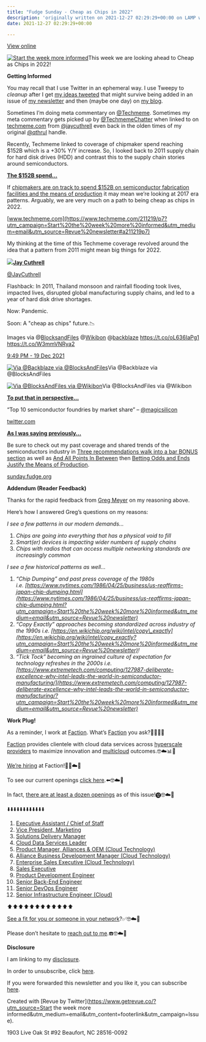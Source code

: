 ```yaml
---
title: "Fudge Sunday - Cheap as Chips in 2022"
description: 'originally written on 2021-12-27 02:29:29+00:00 on LAMP with vi, WordPress, Jekyll, Gatsby Cloud, Netlify, Revue, Substack, or Buttondown'
date: 2021-12-27 02:29:29+00:00

---
```


[View online](https://sunday.fudge.org/issues/fudge-sunday-cheap-as-chips-in-2022-946008?utm_campaign=Issue&utm_content=view_in_browser&utm_medium=email&utm_source=Start+the+week+more+informed)

[![Start the week more informed](https://bucketeer-e05bbc84-baa3-437e-9518-adb32be77984.s3.amazonaws.com/public/images/df72ac08-bffc-46dd-9030-a5cf260a1e79_1200x115.png "Start the week more informed")](https://substackcdn.com/image/fetch/f_auto,q_auto:good,fl_progressive:steep/https%3A%2F%2Fbucketeer-e05bbc84-baa3-437e-9518-adb32be77984.s3.amazonaws.com%2Fpublic%2Fimages%2Fdf72ac08-bffc-46dd-9030-a5cf260a1e79_1200x115.png)This week we are looking ahead to Cheap as Chips in 2022!

 **Getting Informed**

You may recall that I use Twitter in an ephemeral way. I use Tweepy to *cleanup* after I get [my ideas tweeted](https://twitter.com/jaycuthrell?utm_campaign=Start%20the%20week%20more%20informed&utm_medium=email&utm_source=Revue%20newsletter) that might survive being added in an issue of [my newsletter](https://sunday.fudge.org?utm_campaign=Start%20the%20week%20more%20informed&utm_medium=email&utm_source=Revue%20newsletter) and then (maybe one day) on [my blog](https://fudge.org?utm_campaign=Start%20the%20week%20more%20informed&utm_medium=email&utm_source=Revue%20newsletter).

Sometimes I’m doing meta commentary on [@Techmeme](https://twitter.com/Techmeme?utm_campaign=Start%20the%20week%20more%20informed&utm_medium=email&utm_source=Revue%20newsletter). Sometimes my meta commentary gets picked up by [@TechmemeChatter](https://twitter.com/TechmemeChatter?utm_campaign=Start%20the%20week%20more%20informed&utm_medium=email&utm_source=Revue%20newsletter) when linked to on [techmeme.com](https://www.google.com/search?q=jaycuthrell%20site%3Atechmeme.com&utm_campaign=Start%20the%20week%20more%20informed&utm_medium=email&utm_source=Revue%20newsletter) from [@jaycuthrell](https://www.google.com/search?q=jaycuthrell%20site%3Atechmeme.com&utm_campaign=Start%20the%20week%20more%20informed&utm_medium=email&utm_source=Revue%20newsletter) even back in the olden times of my original [@qthrul](https://www.google.com/search?q=qthrul%20site%3Atechmeme.com&utm_campaign=Start%20the%20week%20more%20informed&utm_medium=email&utm_source=Revue%20newsletter) handle.

Recently, Techmeme linked to coverage of chipmaker spend reaching $152B which is a +30% Y/Y increase. So, I looked back to 2011 supply chain for hard disk drives (HDD) and contrast this to the supply chain stories around semiconductors.

**[The $152B spend...](https://www.techmeme.com/211219/p7?utm_campaign=Start%20the%20week%20more%20informed&utm_medium=email&utm_source=Revue%20newsletter#a211219p7)**

If [chipmakers are on track to spend $152B on semiconductor fabrication facilities and the means of production](https://www.techmeme.com/211219/p7?utm_campaign=Start%20the%20week%20more%20informed&utm_medium=email&utm_source=Revue%20newsletter#a211219p7) it may mean we’re looking at 2017 era patterns. Arguably, we are very much on a path to being cheap as chips in 2022.

[www.techmeme.com](https://www.techmeme.com/211219/p7?utm_campaign=Start%20the%20week%20more%20informed&utm_medium=email&utm_source=Revue%20newsletter#a211219p7)

My thinking at the time of this Techmeme coverage revolved around the idea that a pattern from 2011 might mean big things for 2022.

[![](https://bucketeer-e05bbc84-baa3-437e-9518-adb32be77984.s3.amazonaws.com/public/images/bec5e238-c582-4b0f-bca9-81fbb7dfd0c5_600x600.jpeg)](https://substackcdn.com/image/fetch/f_auto,q_auto:good,fl_progressive:steep/https%3A%2F%2Fbucketeer-e05bbc84-baa3-437e-9518-adb32be77984.s3.amazonaws.com%2Fpublic%2Fimages%2Fbec5e238-c582-4b0f-bca9-81fbb7dfd0c5_600x600.jpeg)**[Jay Cuthrell](https://twitter.com/JayCuthrell/status/1472761084113215498)**

[@JayCuthrell](https://twitter.com/JayCuthrell/status/1472761084113215498)

Flashback: In 2011, Thailand monsoon and rainfall flooding took lives, impacted lives, disrupted global manufacturing supply chains, and led to a year of hard disk drive shortages.  
  
Now: Pandemic.  
  
Soon: A "cheap as chips" future.📉  
  
Images via @[BlocksandFiles](https://twitter.com/BlocksandFiles) @[Wikibon](https://twitter.com/Wikibon) @[backblaze](https://twitter.com/backblaze) <https://t.co/oL636IaPg1> <https://t.co/W3mmVNRya2>

 [9:49 PM - 19 Dec 2021](https://twitter.com/JayCuthrell/status/1472761084113215498)

[![Via @Backblaze via @BlocksAndFiles](https://bucketeer-e05bbc84-baa3-437e-9518-adb32be77984.s3.amazonaws.com/public/images/71e94a25-1995-451f-aa9e-f788853a62ae_600x600.jpeg "Via @Backblaze via @BlocksAndFiles")](https://substackcdn.com/image/fetch/f_auto,q_auto:good,fl_progressive:steep/https%3A%2F%2Fbucketeer-e05bbc84-baa3-437e-9518-adb32be77984.s3.amazonaws.com%2Fpublic%2Fimages%2F71e94a25-1995-451f-aa9e-f788853a62ae_600x600.jpeg)Via @Backblaze via @BlocksAndFiles

[![Via @BlocksAndFiles via @Wikibon](https://bucketeer-e05bbc84-baa3-437e-9518-adb32be77984.s3.amazonaws.com/public/images/40d5c168-0c8e-4e8a-9ca0-a13a623dcc84_600x481.jpeg "Via @BlocksAndFiles via @Wikibon")](https://substackcdn.com/image/fetch/f_auto,q_auto:good,fl_progressive:steep/https%3A%2F%2Fbucketeer-e05bbc84-baa3-437e-9518-adb32be77984.s3.amazonaws.com%2Fpublic%2Fimages%2F40d5c168-0c8e-4e8a-9ca0-a13a623dcc84_600x481.jpeg)Via @BlocksAndFiles via @Wikibon

**[To put that in perspective...](https://twitter.com/magicsilicon/status/1471533764555669505?utm_campaign=Start%20the%20week%20more%20informed&utm_medium=email&utm_source=Revue%20newsletter)**

“Top 10 semiconductor foundries by market share” – [@magicsilicon](https://twitter.com/magicsilicon/status/1471533764555669505?utm_campaign=Start%20the%20week%20more%20informed&utm_medium=email&utm_source=Revue%20newsletter)

[twitter.com](https://twitter.com/magicsilicon/status/1471533764555669505?utm_campaign=Start%20the%20week%20more%20informed&utm_medium=email&utm_source=Revue%20newsletter)

**[As I was saying previously...](https://sunday.fudge.org/issues/fudge-sunday-three-recommendations-walk-into-a-bar-847670?utm_campaign=Start%20the%20week%20more%20informed&utm_medium=email&utm_source=Revue%20newsletter)**

Be sure to check out my past coverage and shared trends of the semiconductors industry in [Three recommendations walk into a bar BONUS section](https://sunday.fudge.org/issues/fudge-sunday-three-recommendations-walk-into-a-bar-847670?utm_campaign=Start%20the%20week%20more%20informed&utm_medium=email&utm_source=Revue%20newsletter) as well as [And All Points In Between](https://sunday.fudge.org/issues/fudge-sunday-and-all-points-in-between-679406?utm_campaign=Fudge%20Sunday&utm_medium=email&utm_source=Revue%20newsletter) then [Betting Odds and Ends Justify the Means of Production](https://sunday.fudge.org/issues/fudge-sunday-betting-odds-and-ends-justify-the-means-of-production-752134?utm_campaign=Fudge%20Sunday&utm_medium=email&utm_source=Revue%20newsletter). 

[sunday.fudge.org](https://sunday.fudge.org/issues/fudge-sunday-three-recommendations-walk-into-a-bar-847670?utm_campaign=Start%20the%20week%20more%20informed&utm_medium=email&utm_source=Revue%20newsletter)

 **Addendum (Reader Feedback)**

Thanks for the rapid feedback from [Greg Meyer](https://gregmeyer.com?utm_campaign=Start%20the%20week%20more%20informed&utm_medium=email&utm_source=Revue%20newsletter) on my reasoning above.

Here’s how I answered Greg’s questions on my reasons:

*I see a few patterns in our modern demands…*

1. *Chips are going into everything that has a physical void to fill*
2. *Smart(er) devices is impacting wider numbers of supply chains*
3. *Chips with radios that can access multiple networking standards are increasingly common*

*I see a few historical patterns as well…*

1. *“Chip Dumping” and past press coverage of the 1980s i.e. [https://www.nytimes.com/1986/04/25/business/us-reaffirms-japan-chip-dumping.html](https://www.nytimes.com/1986/04/25/business/us-reaffirms-japan-chip-dumping.html?utm_campaign=Start%20the%20week%20more%20informed&utm_medium=email&utm_source=Revue%20newsletter)*
2. *“Copy Exactly” approaches becoming standardized across industry of the 1990s i.e. [https://en.wikichip.org/wiki/intel/copy\_exactly](https://en.wikichip.org/wiki/intel/copy_exactly?utm_campaign=Start%20the%20week%20more%20informed&utm_medium=email&utm_source=Revue%20newsletter)!*
3. *“Tick Tock” becoming an ingrained culture of expectation for technology refreshes in the 2000s i.e. [https://www.extremetech.com/computing/127987-deliberate-excellence-why-intel-leads-the-world-in-semiconductor-manufacturing/](https://www.extremetech.com/computing/127987-deliberate-excellence-why-intel-leads-the-world-in-semiconductor-manufacturing/?utm_campaign=Start%20the%20week%20more%20informed&utm_medium=email&utm_source=Revue%20newsletter)*

 **Work Plug!**

As a reminder, I work at [Faction](https://www.factioninc.com/solutions/multi-cloud-data-services/?utm_campaign=Fudge%20Sunday&utm_medium=email&utm_source=Revue%20newsletter). What’s [Faction](https://www.factioninc.com/solutions/multi-cloud-data-services/?utm_campaign=Fudge%20Sunday&utm_medium=email&utm_source=Revue%20newsletter) you ask?🤔🤔🤔🤔

[Faction](https://www.factioninc.com/solutions/multi-cloud-data-services/?utm_campaign=Fudge%20Sunday&utm_medium=email&utm_source=Revue%20newsletter) provides clientele with cloud data services across [hyperscale providers](https://www.factioninc.com/solutions/multi-cloud-data-services/?utm_campaign=Fudge%20Sunday&utm_medium=email&utm_source=Revue%20newsletter) to maximize innovation and [multicloud](https://www.factioninc.com/solutions/multi-cloud-data-services/?utm_campaign=Fudge%20Sunday&utm_medium=email&utm_source=Revue%20newsletter) outcomes.🤓☁️📊🚀

[We’re hiring](https://grnh.se/66f4d22d4us?utm_campaign=Fudge%20Sunday&utm_medium=email&utm_source=Revue%20newsletter) at Faction!🎉🤓☁️🚀

To see our current openings [click here](https://grnh.se/66f4d22d4us?utm_campaign=Fudge%20Sunday&utm_medium=email&utm_source=Revue%20newsletter).⬅️🤓☁️🚀

In fact, [there are at least a dozen openings](https://grnh.se/66f4d22d4us?utm_campaign=Fudge%20Sunday&utm_medium=email&utm_source=Revue%20newsletter) as of this issue!⓬🤓☁️🚀

⬇️⬇️⬇️⬇️⬇️⬇️⬇️⬇️⬇️⬇️⬇️⬇️

1. [Executive Assistant / Chief of Staff](https://grnh.se/66f4d22d4us?utm_campaign=Fudge%20Sunday&utm_medium=email&utm_source=Revue%20newsletter)
2. [Vice President, Marketing](https://grnh.se/66f4d22d4us?utm_campaign=Fudge%20Sunday&utm_medium=email&utm_source=Revue%20newsletter)
3. [Solutions Delivery Manager](https://grnh.se/66f4d22d4us?utm_campaign=Fudge%20Sunday&utm_medium=email&utm_source=Revue%20newsletter)
4. [Cloud Data Services Leader](https://grnh.se/66f4d22d4us?utm_campaign=Fudge%20Sunday&utm_medium=email&utm_source=Revue%20newsletter)
5. [Product Manager, Alliances & OEM (Cloud Technology)](https://grnh.se/66f4d22d4us?utm_campaign=Fudge%20Sunday&utm_medium=email&utm_source=Revue%20newsletter)
6. [Alliance Business Development Manager (Cloud Technology)](https://grnh.se/66f4d22d4us?utm_campaign=Fudge%20Sunday&utm_medium=email&utm_source=Revue%20newsletter)
7. [Enterprise Sales Executive (Cloud Technology)](https://grnh.se/66f4d22d4us?utm_campaign=Fudge%20Sunday&utm_medium=email&utm_source=Revue%20newsletter)
8. [Sales Executive](https://grnh.se/66f4d22d4us?utm_campaign=Fudge%20Sunday&utm_medium=email&utm_source=Revue%20newsletter)
9. [Product Development Engineer](https://grnh.se/66f4d22d4us?utm_campaign=Fudge%20Sunday&utm_medium=email&utm_source=Revue%20newsletter)
10. [Senior Back-End Engineer](https://grnh.se/66f4d22d4us?utm_campaign=Fudge%20Sunday&utm_medium=email&utm_source=Revue%20newsletter)
11. [Senior DevOps Engineer](https://grnh.se/66f4d22d4us?utm_campaign=Fudge%20Sunday&utm_medium=email&utm_source=Revue%20newsletter)
12. [Senior Infrastructure Engineer (Cloud)](https://grnh.se/66f4d22d4us?utm_campaign=Fudge%20Sunday&utm_medium=email&utm_source=Revue%20newsletter)

⬆️⬆️⬆️⬆️⬆️⬆️⬆️⬆️⬆️⬆️⬆️⬆️

[See a fit for you or someone in your network](https://grnh.se/66f4d22d4us?utm_campaign=Fudge%20Sunday&utm_medium=email&utm_source=Revue%20newsletter)?✅🤓☁️🚀

Please don’t hesitate to [reach out to me](https://jaycuthrell.com/contact/?utm_campaign=Fudge%20Sunday&utm_medium=email&utm_source=Revue%20newsletter).☎️🤓☁️🚀

 **Disclosure**

I am linking to my [disclosure](https://jaycuthrell.com/disclosure/?utm_campaign=Fudge%20Sunday&utm_medium=email&utm_source=Revue%20newsletter).

In order to unsubscribe, click [here](#).

If you were forwarded this newsletter and you like it, you can subscribe [here](https://sunday.fudge.org/?utm_campaign=Issue&utm_content=forwarded&utm_medium=email&utm_source=Start+the+week+more+informed).

Created with [Revue by Twitter](https://www.getrevue.co/?utm_source=Start the week more informed&utm_medium=email&utm_content=footerlink&utm_campaign=Issue).

1903 Live Oak St #92 Beaufort, NC 28516-0092


